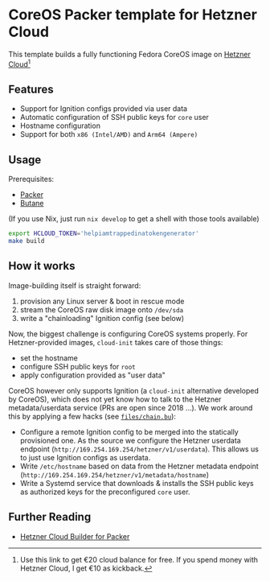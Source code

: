 # CoreOS Packer template for Hetzner Cloud

This template builds a fully functioning Fedora CoreOS image on [Hetzner Cloud](https://hetzner.cloud/?ref=72AtIaBWO7Uw)[^1]

[^1]: Use this link to get €20 cloud balance for free. If you spend money with Hetzner Cloud, I get €10 as kickback.

## Features

- Support for Ignition configs provided via user data
- Automatic configuration of SSH public keys for `core` user
- Hostname configuration
- Support for both `x86 (Intel/AMD)` and `Arm64 (Ampere)`


## Usage

Prerequisites:
- [Packer](https://developer.hashicorp.com/packer/downloads?product_intent=packer)
- [Butane](https://coreos.github.io/butane/getting-started/)

(If you use Nix, just run `nix develop` to get a shell with those tools available)


```sh
export HCLOUD_TOKEN='helpiamtrappedinatokengenerator'
make build
```


## How it works

Image-building itself is straight forward:

1. provision any Linux server & boot in rescue mode
1. stream the CoreOS raw disk image onto `/dev/sda`
1. write a "chainloading" Ignition config (see below)

Now, the biggest challenge is configuring CoreOS systems properly. For Hetzner-provided images, `cloud-init` takes care of those things:

- set the hostname
- configure SSH public keys for `root`
- apply configuration provided as "user data"

CoreOS however only supports Ignition (a `cloud-init` alternative developed by CoreOS), which does not yet know how to talk to the Hetzner metadata/userdata service (PRs are open since 2018 ...).
We work around this by applying a few hacks (see [`files/chain.bu`](./files/chain.bu)):

- Configure a remote Ignition config to be merged into the statically provisioned one. As the source we configure the Hetzner userdata endpoint (`http://169.254.169.254/hetzner/v1/userdata`). This allows us to just use Ignition configs as userdata.
- Write `/etc/hostname` based on data from the Hetzner metadata endpoint (`http://169.254.169.254/hetzner/v1/metadata/hostname`)
- Write a Systemd service that downloads & installs the SSH public keys as authorized keys for the preconfigured `core` user.


## Further Reading

- [Hetzner Cloud Builder for Packer](https://developer.hashicorp.com/packer/integrations/hetznercloud/hcloud)
